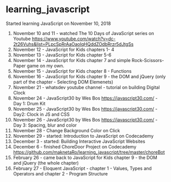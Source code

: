 # learning_javascript

Started learning JavaScript on November 10, 2018
1. November 10 and 11 - watched The 10 Days of JavaScript series on Youtube 
https://www.youtube.com/watch?v=dc-2t26Vuhs&list=PLpcSpRrAaOaoIqHQddZOdbRrzr5dJtgSs
2. November 12 - JavaScript for Kids chapters 1- 4
3. November 13 - JavaScript for Kids chapter 5-6
4. November 14 - JavaScript for Kids chapter 7 and simple Rock-Scissors-Paper game on my own. 
5. November 15 - JavaScript for Kids chapter 8 - Functions
6. November 16 - JavaScript for Kids chapter 9 - the DOM and jQuery (only part of the chapter - Selecting DOM Elemenets)
7. November 21 - whatsdev youtube channel - tutorial on building Digital Clock
8. November 24 - JavaScript30 by Wes Bos https://javascript30.com/ - Day 1: Drum Kit
9. November 25 - JavaScript30 by Wes Bos https://javascript30.com/ - Day2: Clock in JS and CSS
10. November 26 - JavaScript30 by Wes Bos https://javascript30.com/  - Day 3: Spacing, blur and color
11. November 28 - Change Background Color on Click 
12. November 29 - started: Introduction to JavaScript on Codecademy 
13. December 3 - started: Building Interactive JavaScript Websites
14. December 6 - finished ChoreDoor Project on Codecademy  https://github.com/maknetaRo/learning_javascript/tree/master/choreBot
15. February 26 - came back to JavaScript for Kids chapter 9 - the DOM and jQuery (the whole chapter)
16. February 27 - Eloquent JavaScript - chapter 1 - Values, Types and Operators and chapter 2 - Program Structure 
